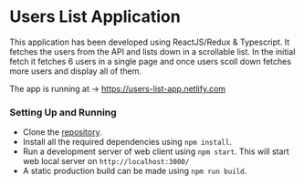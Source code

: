 # Users List Application

This application has been developed using ReactJS/Redux & Typescript. It fetches the users from the API and 
lists down in a scrollable list. In the initial fetch it fetches 6 users in a single page and once users scoll 
down fetches more users and display all of them.  

The app is running at -> https://users-list-app.netlify.com

### Setting Up and Running

- Clone the [repository](https://github.com/shantanutomar/users-list-app.git).
- Install all the required dependencies using `npm install`.
- Run a development server of web client using `npm start`. This will start web local server on `http://localhost:3000/`
- A static production build can be made using `npm run build`.

